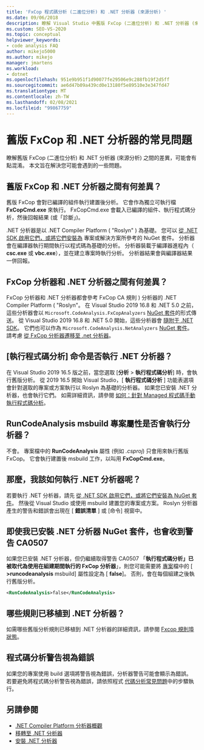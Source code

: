 ```yaml
---
title: 'FxCop 程式碼分析 (二進位分析) 和 .NET 分析器 (來源分析) '
ms.date: 09/06/2018
description: 瞭解 Visual Studio 中舊版 FxCop (二進位分析) 和 .NET 分析器 (來源分析) 之間的差異。 請參閱有關如何使用這些分析器的問題答案。
ms.custom: SEO-VS-2020
ms.topic: conceptual
helpviewer_keywords:
- code analysis FAQ
author: mikejo5000
ms.author: mikejo
manager: jmartens
ms.workload:
- dotnet
ms.openlocfilehash: 951e9b951f1d90077fe29506e9c288fb19f2d5ff
ms.sourcegitcommit: ae6d47b09a439cd0e13180f5e89510e3e347fd47
ms.translationtype: MT
ms.contentlocale: zh-TW
ms.lasthandoff: 02/08/2021
ms.locfileid: "99867759"
---
```

# <a name="frequently-asked-questions-about-legacy-fxcop-and-net-analyzers"></a>舊版 FxCop 和 .NET 分析器的常見問題

瞭解舊版 FxCop (二進位分析) 和 .NET 分析器 (來源分析) 之間的差異，可能會有點混淆。 本文旨在解決您可能會遇到的一些問題。

## <a name="whats-the-difference-between-legacy-fxcop-and-net-analyzers"></a>舊版 FxCop 和 .NET 分析器之間有何差異？

舊版 FxCop 會對已編譯的組件執行建置後分析。 它會作為獨立可執行檔 **FxCopCmd.exe** 來執行。 FxCopCmd.exe 會載入已編譯的組件、執行程式碼分析，然後回報結果 (或「診斷」)。

.NET 分析器是以 .NET Compiler Platform ( "Roslyn" ) 為基礎。 您可以 [從 .NET SDK 啟用它們，或將它們安裝為](install-net-analyzers.md) 專案或解決方案所參考的 NuGet 套件。 分析器會在編譯器執行期間執行以程式碼為基礎的分析。 分析器裝載于編譯器進程內（ **csc.exe** 或 **vbc.exe**），並在建立專案時執行分析。 分析器結果會與編譯器結果一併回報。

## <a name="whats-the-difference-between-fxcop-analyzers-and-net-analyzers"></a>FxCop 分析器和 .NET 分析器之間有何差異？

FxCop 分析器和 .NET 分析器都會參考 FxCop CA 規則 ) 分析器的 .NET Compiler Platform ( "Roslyn"。 在 Visual Studio 2019 16.8 和 .NET 5.0 之前，這些分析器會以 `Microsoft.CodeAnalysis.FxCopAnalyzers` [NuGet 套件](https://www.nuget.org/packages/Microsoft.CodeAnalysis.FxCopAnalyzers)的形式傳送。 從 Visual Studio 2019 16.8 和 .NET 5.0 開始，這些分析器會 [隨附于 .NET SDK](/dotnet/fundamentals/code-analysis/overview)。 它們也可以作為 `Microsoft.CodeAnalysis.NetAnalyzers` [NuGet 套件](https://www.nuget.org/packages/Microsoft.CodeAnalysis.NetAnalyzers)。 請考慮 [從 FxCop 分析器遷移至 .net 分析器](migrate-from-fxcop-analyzers-to-net-analyzers.md)。

## <a name="does-the-run-code-analysis-command-run-net-analyzers"></a>[執行程式碼分析] 命令是否執行 .NET 分析器？

在 Visual Studio 2019 16.5 版之前，當您選取 [**分析**  >  **執行程式碼分析**] 時，會執行舊版分析。 從 2019 16.5 開始 Visual Studio，[ **執行程式碼分析** ] 功能表選項會針對選取的專案或方案執行以 Roslyn 為基礎的分析器。 如果您已安裝 .NET 分析器，也會執行它們。 如需詳細資訊，請參閱 [如何：針對 Managed 程式碼手動執行程式碼分析](how-to-run-code-analysis-manually-for-managed-code.md)。

## <a name="does-the-runcodeanalysis-msbuild-project-property-run-analyzers"></a>RunCodeAnalysis msbuild 專案屬性是否會執行分析器？

不會。 專案檔中的 **RunCodeAnalysis** 屬性 (例如 *.csproj*) 只會用來執行舊版 FxCop。 它會執行建置後 msbuild 工作，以叫用 **FxCopCmd.exe**。

## <a name="so-how-do-i-run-net-analyzers-then"></a>那麼，我該如何執行 .NET 分析器呢？

若要執行 .NET 分析器，請先 [從 .NET SDK 啟用它們，或將它們安裝為 NuGet 套件](install-net-analyzers.md)。 然後從 Visual Studio 或使用 msbuild 建置您的專案或方案。 Roslyn 分析器產生的警告和錯誤會出現在 [ **錯誤清單** ] 或 [命令] 視窗中。

## <a name="i-get-warning-ca0507-even-after-ive-installed-the-net-analyzers-nuget-package"></a>即使我已安裝 .NET 分析器 NuGet 套件，也會收到警告 CA0507

如果您已安裝 .NET 分析器，但仍繼續取得警告 CA0507 「**執行程式碼分析」已被取代為使用在組建期間執行的 FxCop 分析器**」，則您可能需要將 [專案](../ide/solutions-and-projects-in-visual-studio.md#project-file)檔中的 [ **>runcodeanalysis** msbuild] 屬性設定為 [ **false**]。 否則，會在每個組建之後執行舊版分析。

```xml
<RunCodeAnalysis>false</RunCodeAnalysis>
```

## <a name="which-rules-have-been-ported-to-net-analyzers"></a>哪些規則已移植到 .NET 分析器？

如需哪些舊版分析規則已移植到 .NET 分析器的詳細資訊，請參閱 [Fxcop 規則埠狀態](fxcop-rule-port-status.md)。

## <a name="code-analysis-warnings-are-treated-as-errors"></a>程式碼分析警告視為錯誤

如果您的專案使用 build 選項將警告視為錯誤，分析器警告可能會顯示為錯誤。 若要避免將程式碼分析警告視為錯誤，請依照程式 [代碼分析常見問題](../code-quality/analyzers-faq.md#treat-warnings-as-errors)中的步驟執行。

## <a name="see-also"></a>另請參閱

- [.NET Compiler Platform 分析器概觀](roslyn-analyzers-overview.md)
- [移轉至 .NET 分析器](migrate-from-legacy-analysis-to-net-analyzers.md)
- [安裝 .NET 分析器](install-net-analyzers.md)
